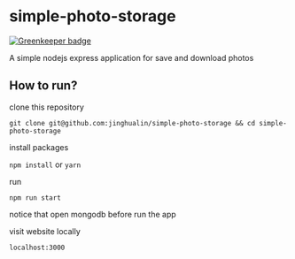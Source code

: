# simple-photo-storage

[![Greenkeeper badge](https://badges.greenkeeper.io/jinghualin/simple-photo-storage.svg)](https://greenkeeper.io/)

A simple nodejs express application for save and download photos


## How to run?

clone this repository

 `git clone git@github.com:jinghualin/simple-photo-storage && cd simple-photo-storage`

install packages

 `npm install`  or `yarn`

run

 `npm run start`


notice that open mongodb before run the app

visit website locally

`localhost:3000`
